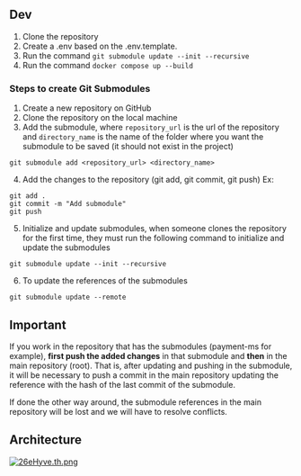 ## Dev
1. Clone the repository
2. Create a .env based on the .env.template.
3. Run the command `git submodule update --init --recursive`
4. Run the command `docker compose up --build`

### Steps to create Git Submodules

1. Create a new repository on GitHub
2. Clone the repository on the local machine
3. Add the submodule, where `repository_url` is the url of the repository and `directory_name` is the name of the folder where you want the submodule to be saved (it should not exist in the project)
```
git submodule add <repository_url> <directory_name>
```
4. Add the changes to the repository (git add, git commit, git push)
Ex:
```
git add .
git commit -m "Add submodule"
git push
```
5. Initialize and update submodules, when someone clones the repository for the first time, they must run the following command to initialize and update the submodules
```
git submodule update --init --recursive
```
6. To update the references of the submodules
```
git submodule update --remote
```

## Important
If you work in the repository that has the submodules (payment-ms for example), **first push the added changes** in that submodule and **then** in the main repository (root). That is, after updating and pushing in the submodule, it will be necessary to push a commit in the main repository updating the reference with the hash of the last commit of the submodule.

If done the other way around, the submodule references in the main repository will be lost and we will have to resolve conflicts.

## Architecture

[![26eHyve.th.png](https://iili.io/26eHyve.th.png)](https://freeimage.host/i/26eHyve)
